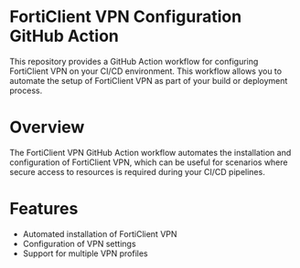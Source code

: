 # FortiClient VPN Configuration GitHub Action
This repository provides a GitHub Action workflow for configuring FortiClient VPN on your CI/CD environment. This workflow allows you to automate the setup of FortiClient VPN as part of your build or deployment process.

# Overview
The FortiClient VPN GitHub Action workflow automates the installation and configuration of FortiClient VPN, which can be useful for scenarios where secure access to resources is required during your CI/CD pipelines.

# Features
- Automated installation of FortiClient VPN
- Configuration of VPN settings
- Support for multiple VPN profiles
